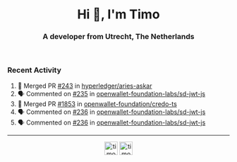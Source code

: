 <h1 align="center">Hi 👋, I'm Timo</h1>
<h3 align="center">A developer from Utrecht, The Netherlands</h3>
<br/>
<!-- https://github.com/rahuldkjain/github-profile-readme-generator --!>

<!--  <p align="left"><img src="https://github-readme-stats.vercel.app/api?username=timoglastra&show_icons=true&count_private=true&" alt="timoglastra" /></p> --!>

<!--
Github language stats
<p align="left"><img src="https://github-readme-stats.vercel.app/api/top-langs/?username=timoglastra&layout=compact" alt="timoglastra" /><p>
-->

<!-- Codestats language stats -->
<!-- <p align="left"><img src="https://codestats-readme.vercel.app/api/top-langs/?username=timoglastra&layout=compact&language_count=12" alt="timoglastra" /><p>    --!>
  
<h3>Recent Activity</h3>

<!--START_SECTION:activity-->
1. 🎉 Merged PR [#243](https://github.com/hyperledger/aries-askar/pull/243) in [hyperledger/aries-askar](https://github.com/hyperledger/aries-askar)
2. 🗣 Commented on [#235](https://github.com/openwallet-foundation-labs/sd-jwt-js/issues/235#issuecomment-2146895306) in [openwallet-foundation-labs/sd-jwt-js](https://github.com/openwallet-foundation-labs/sd-jwt-js)
3. 🎉 Merged PR [#1853](https://github.com/openwallet-foundation/credo-ts/pull/1853) in [openwallet-foundation/credo-ts](https://github.com/openwallet-foundation/credo-ts)
4. 🗣 Commented on [#236](https://github.com/openwallet-foundation-labs/sd-jwt-js/issues/236#issuecomment-2141807635) in [openwallet-foundation-labs/sd-jwt-js](https://github.com/openwallet-foundation-labs/sd-jwt-js)
5. 🗣 Commented on [#236](https://github.com/openwallet-foundation-labs/sd-jwt-js/issues/236#issuecomment-2141789118) in [openwallet-foundation-labs/sd-jwt-js](https://github.com/openwallet-foundation-labs/sd-jwt-js)
<!--END_SECTION:activity-->

---

<p align="center">
<a href="https://twitter.com/timoglastra" target="blank"><img align="center" src="https://cdn.jsdelivr.net/npm/simple-icons@3.0.1/icons/twitter.svg" alt="timoglastra" height="30" width="30" /></a>
<a href="https://linkedin.com/in/timoglastra" target="blank"><img align="center" src="https://cdn.jsdelivr.net/npm/simple-icons@3.0.1/icons/linkedin.svg" alt="timoglastra" height="30" width="30" /></a>
</p>



